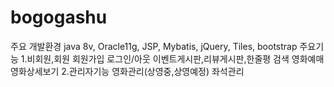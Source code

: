 # bogogashu
주요 개발환경
java 8v, Oracle11g, JSP, Mybatis, jQuery, Tiles, bootstrap
주요기능
1.비회원,회원
회원가입
로그인/아웃
이벤트게시판,리뷰게시판,한줄평
검색
영화예매
영화상세보기
2.관리자기능
영화관리(상영중,상영예정)
좌석관리
